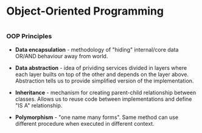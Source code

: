 <h1>Object-Oriented Programming<h1>

<h3>OOP Principles</h3>

* **Data encapsulation** - methodology of "hiding" internal/core data OR/AND
    behaviour away from world.

* **Data abstraction** - idea of prividing services divided in layers where
    each layer builts on top of the other and depends on the layer above.
    Abstraction tells us to provide simplified version of the implementation.

* **Inheritance** - mechanism for creating parent-child relationship between
    classes. Allows us to reuse code between implementations and define "IS A"
    relationship. 

* **Polymorphism** - "one name many forms". Same method can use different 
    procedure when executed in different context.  
    
